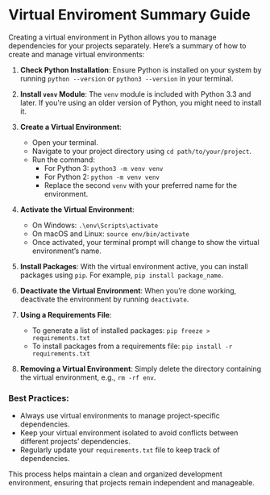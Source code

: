 # Virtual Enviroment Summary Guide
Creating a virtual environment in Python allows you to manage dependencies for your projects separately. Here’s a summary of how to create and manage virtual environments:

1. **Check Python Installation**: Ensure Python is installed on your system by running `python --version` or `python3 --version` in your terminal.

2. **Install `venv` Module**: The `venv` module is included with Python 3.3 and later. If you're using an older version of Python, you might need to install it.

3. **Create a Virtual Environment**:
   - Open your terminal.
   - Navigate to your project directory using `cd path/to/your/project`.
   - Run the command:
     - For Python 3: `python3 -m venv venv`
     - For Python 2: `python -m venv venv`
     - Replace the second `venv` with your preferred name for the environment.

4. **Activate the Virtual Environment**:
   - On Windows: `.\env\Scripts\activate`
   - On macOS and Linux: `source env/bin/activate`
   - Once activated, your terminal prompt will change to show the virtual environment’s name.

5. **Install Packages**: With the virtual environment active, you can install packages using `pip`. For example, `pip install package_name`.

6. **Deactivate the Virtual Environment**: When you’re done working, deactivate the environment by running `deactivate`.

7. **Using a Requirements File**:
   - To generate a list of installed packages: `pip freeze > requirements.txt`
   - To install packages from a requirements file: `pip install -r requirements.txt`

8. **Removing a Virtual Environment**: Simply delete the directory containing the virtual environment, e.g., `rm -rf env`.

### Best Practices:
- Always use virtual environments to manage project-specific dependencies.
- Keep your virtual environment isolated to avoid conflicts between different projects’ dependencies.
- Regularly update your `requirements.txt` file to keep track of dependencies.

This process helps maintain a clean and organized development environment, ensuring that projects remain independent and manageable. 